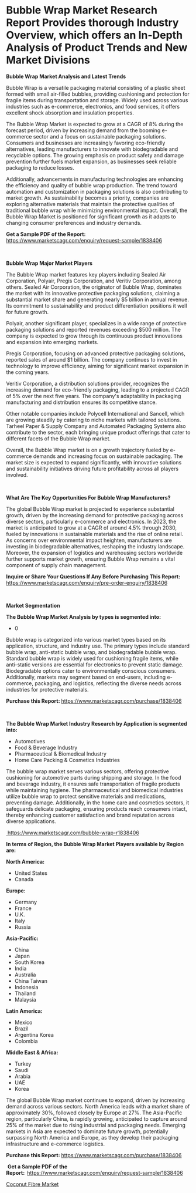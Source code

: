 <p><h1>Bubble Wrap Market Research Report Provides thorough Industry Overview, which offers an In-Depth Analysis of Product Trends and New Market Divisions</h1></p><p><strong>Bubble Wrap Market Analysis and Latest Trends</strong></p>
<p><p>Bubble Wrap is a versatile packaging material consisting of a plastic sheet formed with small air-filled bubbles, providing cushioning and protection for fragile items during transportation and storage. Widely used across various industries such as e-commerce, electronics, and food services, it offers excellent shock absorption and insulation properties. </p><p>The Bubble Wrap Market is expected to grow at a CAGR of 8% during the forecast period, driven by increasing demand from the booming e-commerce sector and a focus on sustainable packaging solutions. Consumers and businesses are increasingly favoring eco-friendly alternatives, leading manufacturers to innovate with biodegradable and recyclable options. The growing emphasis on product safety and damage prevention further fuels market expansion, as businesses seek reliable packaging to reduce losses.</p><p>Additionally, advancements in manufacturing technologies are enhancing the efficiency and quality of bubble wrap production. The trend toward automation and customization in packaging solutions is also contributing to market growth. As sustainability becomes a priority, companies are exploring alternative materials that maintain the protective qualities of traditional bubble wrap while minimizing environmental impact. Overall, the Bubble Wrap Market is positioned for significant growth as it adapts to changing consumer preferences and industry demands.</p></p>
<p><strong>Get a Sample PDF of the Report:&nbsp;</strong> <a href="https://www.marketscagr.com/enquiry/request-sample/1838406?utm_campaign=3368&utm_medium=2&utm_source=Github&utm_content=ia&utm_term=01042025&utm_id=bubble-wrap">https://www.marketscagr.com/enquiry/request-sample/1838406</a></p>
<p>&nbsp;</p>
<p><strong>Bubble Wrap Major Market Players</strong></p>
<p><p>The Bubble Wrap market features key players including Sealed Air Corporation, Polyair, Pregis Corporation, and Veritiv Corporation, among others. Sealed Air Corporation, the originator of Bubble Wrap, dominates the market with its innovative protective packaging solutions, claiming a substantial market share and generating nearly $5 billion in annual revenue. Its commitment to sustainability and product differentiation positions it well for future growth.</p><p>Polyair, another significant player, specializes in a wide range of protective packaging solutions and reported revenues exceeding $500 million. The company is expected to grow through its continuous product innovations and expansion into emerging markets.</p><p>Pregis Corporation, focusing on advanced protective packaging solutions, reported sales of around $1 billion. The company continues to invest in technology to improve efficiency, aiming for significant market expansion in the coming years.</p><p>Veritiv Corporation, a distribution solutions provider, recognizes the increasing demand for eco-friendly packaging, leading to a projected CAGR of 5% over the next five years. The company's adaptability in packaging manufacturing and distribution ensures its competitive stance.</p><p>Other notable companies include Polycell International and Sancell, which are growing steadily by catering to niche markets with tailored solutions. Tarheel Paper & Supply Company and Automated Packaging Systems also contribute to the sector, each bringing unique product offerings that cater to different facets of the Bubble Wrap market.</p><p>Overall, the Bubble Wrap market is on a growth trajectory fueled by e-commerce demands and increasing focus on sustainable packaging. The market size is expected to expand significantly, with innovative solutions and sustainability initiatives driving future profitability across all players involved.</p></p>
<p>&nbsp;</p>
<p><strong>What Are The Key Opportunities For Bubble Wrap Manufacturers?</strong></p>
<p><p>The global Bubble Wrap market is projected to experience substantial growth, driven by the increasing demand for protective packaging across diverse sectors, particularly e-commerce and electronics. In 2023, the market is anticipated to grow at a CAGR of around 4.5% through 2030, fueled by innovations in sustainable materials and the rise of online retail. As concerns over environmental impact heighten, manufacturers are investing in biodegradable alternatives, reshaping the industry landscape. Moreover, the expansion of logistics and warehousing sectors worldwide further supports market growth, ensuring Bubble Wrap remains a vital component of supply chain management.</p></p>
<p><strong>Inquire or Share Your Questions If Any Before Purchasing This Report:</strong> <a href="https://www.marketscagr.com/enquiry/pre-order-enquiry/1838406?utm_campaign=3368&utm_medium=2&utm_source=Github&utm_content=ia&utm_term=01042025&utm_id=bubble-wrap">https://www.marketscagr.com/enquiry/pre-order-enquiry/1838406</a></p>
<p>&nbsp;</p>
<p><strong>Market Segmentation</strong></p>
<p><strong>The Bubble Wrap Market Analysis by types is segmented into:</strong></p>
<p><ul><li>0</li></ul></p>
<p><p>Bubble wrap is categorized into various market types based on its application, structure, and industry use. The primary types include standard bubble wrap, anti-static bubble wrap, and biodegradable bubble wrap. Standard bubble wrap is widely used for cushioning fragile items, while anti-static versions are essential for electronics to prevent static damage. Biodegradable options cater to environmentally conscious consumers. Additionally, markets may segment based on end-users, including e-commerce, packaging, and logistics, reflecting the diverse needs across industries for protective materials.</p></p>
<p><strong>Purchase this Report:&nbsp;</strong><a href="https://www.marketscagr.com/purchase/1838406?utm_campaign=3368&utm_medium=2&utm_source=Github&utm_content=ia&utm_term=01042025&utm_id=bubble-wrap">https://www.marketscagr.com/purchase/1838406</a></p>
<p>&nbsp;</p>
<p><strong>The Bubble Wrap Market Industry Research by Application is segmented into:</strong></p>
<p><ul><li>Automotives</li><li>Food & Beverage Industry</li><li>Pharmaceutical & Biomedical Industry</li><li>Home Care Packing & Cosmetics Industries</li></ul></p>
<p><p>The bubble wrap market serves various sectors, offering protective cushioning for automotive parts during shipping and storage. In the food and beverage industry, it ensures safe transportation of fragile products while maintaining hygiene. The pharmaceutical and biomedical industries utilize bubble wrap to protect sensitive materials and medications, preventing damage. Additionally, in the home care and cosmetics sectors, it safeguards delicate packaging, ensuring products reach consumers intact, thereby enhancing customer satisfaction and brand reputation across diverse applications.</p></p>
<p><a href="https://www.marketscagr.com/bubble-wrap-r1838406?utm_campaign=3368&utm_medium=2&utm_source=Github&utm_content=ia&utm_term=01042025&utm_id=bubble-wrap">&nbsp;https://www.marketscagr.com/bubble-wrap-r1838406</a></p>
<p><strong>In terms of Region, the Bubble Wrap Market Players available by Region are:</strong></p>
<p>
    <p> <strong> North America: </strong>
        <ul>
            <li>United States</li>
            <li>Canada</li>
        </ul>
        </p> 
    <p> <strong> Europe: </strong>
        <ul>
            <li>Germany</li>
            <li>France</li>
            <li>U.K.</li>
            <li>Italy</li>
            <li>Russia</li>
        </ul>
        </p> 
    <p> <strong> Asia-Pacific: </strong>
        <ul>
            <li>China</li>
            <li>Japan</li>
            <li>South Korea</li>
            <li>India</li>
            <li>Australia</li>
            <li>China Taiwan</li>
            <li>Indonesia</li>
            <li>Thailand</li>
            <li>Malaysia</li>
        </ul>
        </p> 
    <p> <strong> Latin America: </strong>
        <ul>
            <li>Mexico</li>
            <li>Brazil</li>
            <li>Argentina Korea</li>
            <li>Colombia</li>
        </ul>
        </p> 
    <p> <strong> Middle East & Africa: </strong>
        <ul>
            <li>Turkey</li>
            <li>Saudi</li>
            <li>Arabia</li>
            <li>UAE</li>
            <li>Korea</li>
        </ul>
    </p>
    </p>
<p><p>The global Bubble Wrap market continues to expand, driven by increasing demand across various sectors. North America leads with a market share of approximately 30%, followed closely by Europe at 27%. The Asia-Pacific region, particularly China, is rapidly growing, anticipated to capture around 25% of the market due to rising industrial and packaging needs. Emerging markets in Asia are expected to dominate future growth, potentially surpassing North America and Europe, as they develop their packaging infrastructure and e-commerce logistics.</p></p>
<p><strong>Purchase this Report: </strong><a href="https://www.marketscagr.com/purchase/1838406?utm_campaign=3368&utm_medium=2&utm_source=Github&utm_content=ia&utm_term=01042025&utm_id=bubble-wrap">https://www.marketscagr.com/purchase/1838406</a></p>
<p>&nbsp;<strong>Get a Sample PDF of the Report:&nbsp;&nbsp;</strong><a href="https://www.marketscagr.com/enquiry/request-sample/1838406?utm_campaign=3368&utm_medium=2&utm_source=Github&utm_content=ia&utm_term=01042025&utm_id=bubble-wrap">https://www.marketscagr.com/enquiry/request-sample/1838406</a></p>
<p><strong></strong></p>
<p><p><a href="https://github.com/debowflaggqw/Market-Research-Report-List-1/blob/main/coconut-fibre-market.md?utm_campaign=3368&utm_medium=2&utm_source=Github&utm_content=ia&utm_term=01042025&utm_id=bubble-wrap">Coconut Fibre Market</a></p></p>
